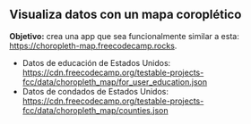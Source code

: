 ## Visualiza datos con un mapa coroplético

**Objetivo:** crea una app que sea funcionalmente similar a esta: https://choropleth-map.freecodecamp.rocks.

- Datos de educación de Estados Unidos: https://cdn.freecodecamp.org/testable-projects-fcc/data/choropleth_map/for_user_education.json
- Datos de condados de Estados Unidos: https://cdn.freecodecamp.org/testable-projects-fcc/data/choropleth_map/counties.json
